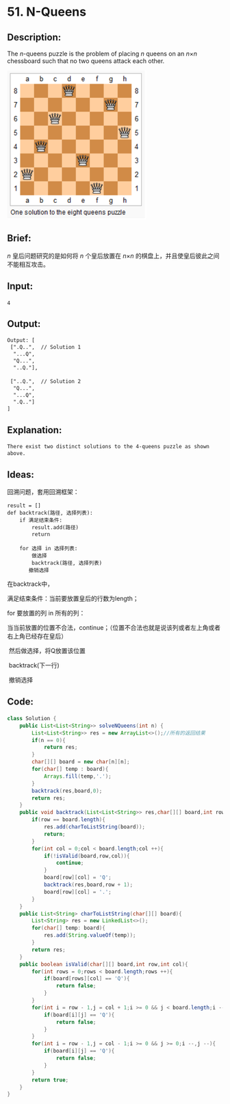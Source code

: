 # 51. N-Queens

## Description:

The *n*-queens puzzle is the problem of placing *n* queens on an *n*×*n* chessboard such that no two queens attack each other.

![](https://github.com/HoqiheChen/LeetCode/blob/master/res/51.jpg)

## Brief:

*n* 皇后问题研究的是如何将 *n* 个皇后放置在 *n*×*n* 的棋盘上，并且使皇后彼此之间不能相互攻击。

## Input:

```
4
```

## Output:

```
Output: [
 [".Q..",  // Solution 1
  "...Q",
  "Q...",
  "..Q."],

 ["..Q.",  // Solution 2
  "Q...",
  "...Q",
  ".Q.."]
]
```

## Explanation:

```
There exist two distinct solutions to the 4-queens puzzle as shown above.
```

## Ideas:

回溯问题，套用回溯框架：

```
result = []
def backtrack(路径, 选择列表):
    if 满足结束条件:
        result.add(路径)
        return

    for 选择 in 选择列表:
        做选择
        backtrack(路径, 选择列表)
       撤销选择
```

在backtrack中，

满足结束条件：当前要放置皇后的行数为length；

for 要放置的列 in 所有的列：

​		当当前放置的位置不合法，continue；（位置不合法也就是说该列或者左上角或者右上角已经存在皇后）

​		然后做选择，将Q放置该位置

​		backtrack(下一行)

​		撤销选择

## Code:

```java
class Solution {
    public List<List<String>> solveNQueens(int n) {
        List<List<String>> res = new ArrayList<>();//所有的返回结果
        if(n == 0){
            return res;
        }
        char[][] board = new char[n][n];
        for(char[] temp : board){
            Arrays.fill(temp,'.');
        }
        backtrack(res,board,0);
        return res;
    }
    public void backtrack(List<List<String>> res,char[][] board,int row){
        if(row == board.length){
            res.add(charToListString(board));
            return;
        }
        for(int col = 0;col < board.length;col ++){
            if(!isValid(board,row,col)){
                continue;
            }
            board[row][col] = 'Q';
            backtrack(res,board,row + 1);
            board[row][col] = '.';
        }
    }
    public List<String> charToListString(char[][] board){
        List<String> res = new LinkedList<>();
        for(char[] temp: board){
            res.add(String.valueOf(temp));
        }
        return res;
    }
    public boolean isValid(char[][] board,int row,int col){
        for(int rows = 0;rows < board.length;rows ++){
            if(board[rows][col] == 'Q'){
                return false;
            }
        }
        for(int i = row - 1,j = col + 1;i >= 0 && j < board.length;i --,j ++){
            if(board[i][j] == 'Q'){
                return false;
            }
        }
        for(int i = row - 1,j = col - 1;i >= 0 && j >= 0;i --,j --){
            if(board[i][j] == 'Q'){
                return false;
            }
        }
        return true;
    }
}
```

